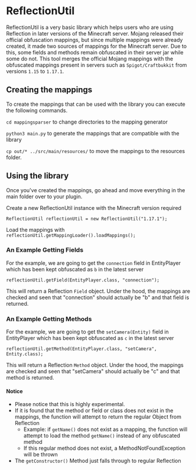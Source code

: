# ReflectionUtil

ReflectionUtil is a very basic library which helps users who are using Reflection in later versions of the Minecraft
server. Mojang released their official obfuscation mappings, but since multiple mappings were already created, it made
two sources of mappings for the Minecraft server. Due to this, some fields and methods remain obfuscated in their server
jar while some do not. This tool merges the official Mojang mappings with the obfuscated mappings present in servers
such as `Spigot/Craftbukkit` from versions `1.15` to `1.17.1`.

## Creating the mappings

To create the mappings that can be used with the library you can execute the following commands.

`cd mappingsparser` to change directories to the mapping generator

`python3 main.py` to generate the mappings that are compatible with the library

`cp out/* ../src/main/resources/` to move the mappings to the resources folder.

## Using the library

Once you've created the mappings, go ahead and move everything in the main folder over to your plugin.

Create a new ReflectionUtil instance with the Minecraft version required

`ReflectionUtil reflectionUtil = new ReflectionUtil("1.17.1");`

Load the mappings with `reflectionUtil.getMappingLoader().loadMappings();`

### An Example Getting Fields

For the example, we are going to get the `connection` field in EntityPlayer which has been kept obfuscated as `b` in the
latest server

`reflectionUtil.getField(EntityPlayer.class, "connection");`

This will return a Reflection `Field` object. Under the hood, the mappings are checked and seen that "connection" should
actually be "b" and that field is returned.

### An Example Getting Methods

For the example, we are going to get the `setCamera(Entity)` field in EntityPlayer which has been kept obfuscated as `c`
in the latest server

`reflectionUtil.getMethod(EntityPlayer.class, "setCamera", Entity.class);`

This will return a Reflection `Method` object. Under the hood, the mappings are checked and seen that "setCamera" should
actually be "c" and that method is returned.

#### Notice

- Please notice that this is highly experimental.
- If it is found that the method or field or class does not exist in the mappings, the function will attempt to return
  the regular Object from Reflection
    - Example: if `getName()` does not exist as a mapping, the function will attempt to load the method `getName()`
      instead of any obfuscated method
    - If this regular method does not exist, a MethodNotFoundException will be thrown
- The `getConstructor()` Method just falls through to regular Reflection